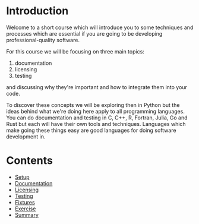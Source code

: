 # Introduction

Welcome to a short course which will introduce you to some techniques and processes which are essential if you are going to be developing professional-quality software.

For this course we will be focusing on three main topics:
1. documentation
2. licensing
3. testing

and discussing why they're important and how to integrate them into your code.

To discover these concepts we will be exploring then in Python but the ideas behind what we're doing here apply to all programming languages. You can do documentation and testing in C, C++, R, Fortran, Julia, Go and Rust but each will have their own tools and techniques. Languages which make going these things easy are good languages for doing software development in.

# Contents

* [Setup](notebooks/index.html)
* [Documentation](notebooks/Documentation.html)
* [Licensing](notebooks/Licensing.html)
* [Testing](notebooks/Testing.html)
* [Fixtures](notebooks/Fixtures.html)
* [Exercise](notebooks/Exercise.html)
* [Summary](notebooks/Summary.html)